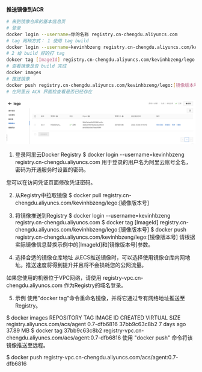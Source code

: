 **推送镜像到ACR**

```bash
# 来到镜像仓库的基本信息页
# 登录
docker login --username=你的名称 registry.cn-chengdu.aliyuncs.com
# tag 两种方式： 1 使用 tag build
docker login --username=kevinhbzeng registry.cn-chengdu.aliyuncs.com/kevinhbzeng/lego:[镜像版本号]
# 2 给 build 好的打 tag
dokcer tag [ImageId] registry.cn-chengdu.aliyuncs.com/kevinhbzeng/lego:[镜像版本号]
# 查看镜像是否 build 完成
docker images
# 推送镜像
docker push registry.cn-chengdu.aliyuncs.com/kevinhbzeng/lego:[镜像版本号]
# 在阿里云 ACR 界面检查看是否已经存在
```
![1670076335171](image/6-2推送镜像到阿里云ACR并测试/1670076335171.png)

1. 登录阿里云Docker Registry
$ docker login --username=kevinhbzeng registry.cn-chengdu.aliyuncs.com
用于登录的用户名为阿里云账号全名，密码为开通服务时设置的密码。

您可以在访问凭证页面修改凭证密码。

2. 从Registry中拉取镜像
$ docker pull registry.cn-chengdu.aliyuncs.com/kevinhbzeng/lego:[镜像版本号]
3. 将镜像推送到Registry
$ docker login --username=kevinhbzeng registry.cn-chengdu.aliyuncs.com
$ docker tag [ImageId] registry.cn-chengdu.aliyuncs.com/kevinhbzeng/lego:[镜像版本号]
$ docker push registry.cn-chengdu.aliyuncs.com/kevinhbzeng/lego:[镜像版本号]
请根据实际镜像信息替换示例中的[ImageId]和[镜像版本号]参数。

4. 选择合适的镜像仓库地址
从ECS推送镜像时，可以选择使用镜像仓库内网地址。推送速度将得到提升并且将不会损耗您的公网流量。

如果您使用的机器位于VPC网络，请使用 registry-vpc.cn-chengdu.aliyuncs.com 作为Registry的域名登录。

5. 示例
使用"docker tag"命令重命名镜像，并将它通过专有网络地址推送至Registry。

$ docker images
REPOSITORY                                                         TAG                 IMAGE ID            CREATED             VIRTUAL SIZE
registry.aliyuncs.com/acs/agent                                    0.7-dfb6816         37bb9c63c8b2        7 days ago          37.89 MB
$ docker tag 37bb9c63c8b2 registry-vpc.cn-chengdu.aliyuncs.com/acs/agent:0.7-dfb6816
使用 "docker push" 命令将该镜像推送至远程。

$ docker push registry-vpc.cn-chengdu.aliyuncs.com/acs/agent:0.7-dfb6816
